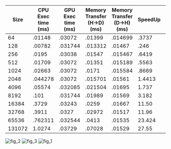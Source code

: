 |Size|CPU Exec time (ms)| GPU Exec time (ms) | Memory Transfer (H->D)(ms) | Memory Transfer (D->H)(ms)| SpeedUp| Throughput (GB/s)|
|----|------------------|--------------------|----------------------------|---------------------------|--------|-----------|
|64|.01148|.03072|.01399|.014699| .3737 | .00908|
|128|.00782|.031744|.013312|.01467| .246| .01845|
|256|.0195| .03038 |.01547 | .015467| .6419| .036161|
|512|.01709| .03072 |.01351| .015189 |.5563 | .072323|
|1024|.02663| .03072 | .0171 | .015584 | .8669 | .12621 |
|2048|.044278|.03072| .015701| .01561 | 1.4413| .26185|
|4096|.05574| .032085 | .021504 | .01695 | 1.737| .42751|
|8192| .101 | .031744 | .01989 | .01569 | 3.182| .92439|
|16384| .3729| .03243 | .0259 | .01667 | 11.50| 1.5392 |
|32768| .3911 | .0327 | .02972 | .01517 | 11.96| 2.9204|
|65536| .762311 | .032544 | .0413 | .01535 | 23.424| 4.6285|
|131072| 1.0274 | .03729 | .07028 | .01529 | 27.55| 6.1285 |



![fig_2](https://user-images.githubusercontent.com/84815326/231137303-7b95c48d-556d-45aa-89dd-af4225ed25f9.png)
![fig_3](https://user-images.githubusercontent.com/84815326/231137304-8102f4fb-e587-47f9-b0df-92960970636c.png)
![fig_1](https://user-images.githubusercontent.com/84815326/231137305-02846036-34d5-4f3b-b930-d1cef1f262ae.png)

